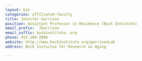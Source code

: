 ```yaml
---
layout: bio
categories: affiliated-faculty
title: Jennifer Garrison
position: Assistant Professor in Residence (Buck Institute)
email_prefix:  JGarrison
email_suffix: buckinstitute, org
phone: 415-209-2096
website: http://www.buckinstitute.org/garrisonLab
address: Buck Instuitue for Research on Aging

---
```


